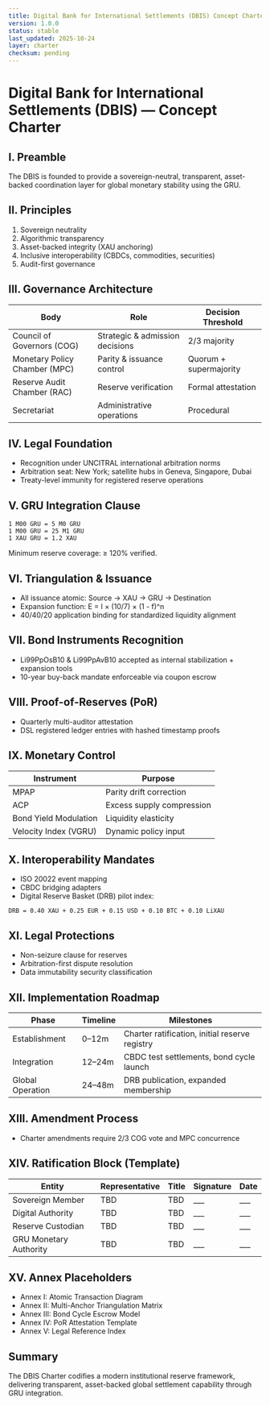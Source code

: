 ```yaml
---
title: Digital Bank for International Settlements (DBIS) Concept Charter
version: 1.0.0
status: stable
last_updated: 2025-10-24
layer: charter
checksum: pending
---
```

# Digital Bank for International Settlements (DBIS) — Concept Charter

## I. Preamble
The DBIS is founded to provide a sovereign-neutral, transparent, asset-backed coordination layer for global monetary stability using the GRU.

## II. Principles
1. Sovereign neutrality
2. Algorithmic transparency
3. Asset-backed integrity (XAU anchoring)
4. Inclusive interoperability (CBDCs, commodities, securities)
5. Audit-first governance

## III. Governance Architecture
| Body | Role | Decision Threshold |
|------|-----|-------------------|
| Council of Governors (COG) | Strategic & admission decisions | 2/3 majority |
| Monetary Policy Chamber (MPC) | Parity & issuance control | Quorum + supermajority |
| Reserve Audit Chamber (RAC) | Reserve verification | Formal attestation |
| Secretariat | Administrative operations | Procedural |

## IV. Legal Foundation
- Recognition under UNCITRAL international arbitration norms
- Arbitration seat: New York; satellite hubs in Geneva, Singapore, Dubai
- Treaty-level immunity for registered reserve operations

## V. GRU Integration Clause
```
1 M00 GRU = 5 M0 GRU
1 M00 GRU = 25 M1 GRU
1 XAU GRU = 1.2 XAU
```
Minimum reserve coverage: ≥ 120% verified.

## VI. Triangulation & Issuance
- All issuance atomic: Source → XAU → GRU → Destination
- Expansion function: E = I × (10/7) × (1 - f)^n
- 40/40/20 application binding for standardized liquidity alignment

## VII. Bond Instruments Recognition
- Li99PpOsB10 & Li99PpAvB10 accepted as internal stabilization + expansion tools
- 10-year buy-back mandate enforceable via coupon escrow

## VIII. Proof-of-Reserves (PoR)
- Quarterly multi-auditor attestation
- DSL registered ledger entries with hashed timestamp proofs

## IX. Monetary Control
| Instrument | Purpose |
|-----------|---------|
| MPAP | Parity drift correction |
| ACP | Excess supply compression |
| Bond Yield Modulation | Liquidity elasticity |
| Velocity Index (VGRU) | Dynamic policy input |

## X. Interoperability Mandates
- ISO 20022 event mapping
- CBDC bridging adapters
- Digital Reserve Basket (DRB) pilot index:
```
DRB = 0.40 XAU + 0.25 EUR + 0.15 USD + 0.10 BTC + 0.10 LiXAU
```

## XI. Legal Protections
- Non-seizure clause for reserves
- Arbitration-first dispute resolution
- Data immutability security classification

## XII. Implementation Roadmap
| Phase | Timeline | Milestones |
|-------|----------|-----------|
| Establishment | 0–12m | Charter ratification, initial reserve registry |
| Integration | 12–24m | CBDC test settlements, bond cycle launch |
| Global Operation | 24–48m | DRB publication, expanded membership |

## XIII. Amendment Process
- Charter amendments require 2/3 COG vote and MPC concurrence

## XIV. Ratification Block (Template)
| Entity | Representative | Title | Signature | Date |
|--------|---------------|-------|----------|------|
| Sovereign Member | TBD | TBD | ___ | ___ |
| Digital Authority | TBD | TBD | ___ | ___ |
| Reserve Custodian | TBD | TBD | ___ | ___ |
| GRU Monetary Authority | TBD | TBD | ___ | ___ |

## XV. Annex Placeholders
- Annex I: Atomic Transaction Diagram
- Annex II: Multi-Anchor Triangulation Matrix
- Annex III: Bond Cycle Escrow Model
- Annex IV: PoR Attestation Template
- Annex V: Legal Reference Index

## Summary
The DBIS Charter codifies a modern institutional reserve framework, delivering transparent, asset-backed global settlement capability through GRU integration.
